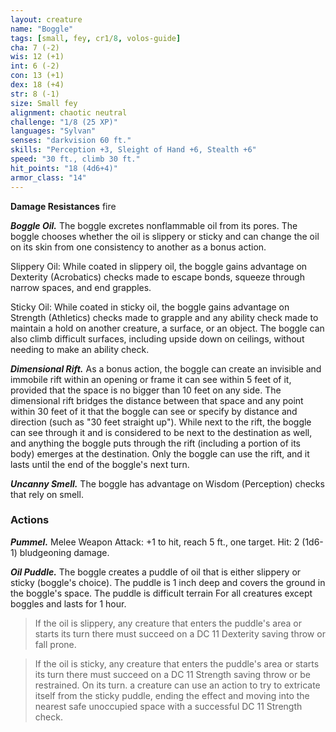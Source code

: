 ```yaml
---
layout: creature
name: "Boggle"
tags: [small, fey, cr1/8, volos-guide]
cha: 7 (-2)
wis: 12 (+1)
int: 6 (-2)
con: 13 (+1)
dex: 18 (+4)
str: 8 (-1)
size: Small fey
alignment: chaotic neutral
challenge: "1/8 (25 XP)"
languages: "Sylvan"
senses: "darkvision 60 ft."
skills: "Perception +3, Sleight of Hand +6, Stealth +6"
speed: "30 ft., climb 30 ft."
hit_points: "18 (4d6+4)"
armor_class: "14"
---
```


**Damage Resistances** fire

***Boggle Oil.*** The boggle excretes nonflammable oil from its pores. The boggle chooses whether the oil is slippery or sticky and can change the oil on its skin from one consistency to another as a bonus action.

Slippery Oil: While coated in slippery oil, the boggle gains advantage on Dexterity (Acrobatics) checks made to escape bonds, squeeze through narrow spaces, and end grapples.

Sticky Oil: While coated in sticky oil, the boggle gains advantage on Strength (Athletics) checks made to grapple and any ability check made to maintain a hold on another creature, a surface, or an object. The boggle can also climb difficult surfaces, including upside down on ceilings, without needing to make an ability check.

***Dimensional Rift.*** As a bonus action, the boggle can create an invisible and immobile rift within an opening or frame it can see within 5 feet of it, provided that the space is no bigger than 10 feet on any side. The dimensional rift bridges the distance between that space and any point within 30 feet of it that the boggle can see or specify by distance and direction (such as "30 feet straight up"). While next to the rift, the boggle can see through it and is considered to be next to the destination as well, and anything the boggle puts through the rift (including a portion of its body) emerges at the destination. Only the boggle can use the rift, and it lasts until the end of the boggle's next turn.

***Uncanny Smell.*** The boggle has advantage on Wisdom (Perception) checks that rely on smell.

### Actions

***Pummel.*** Melee Weapon Attack: +1 to hit, reach 5 ft., one target. Hit: 2 (1d6-1) bludgeoning damage.

***Oil Puddle.*** The boggle creates a puddle of oil that is either slippery or sticky (boggle's choice). The puddle is 1 inch deep and covers the ground in the boggle's space. The puddle is difficult terrain For all creatures except boggles and lasts for 1 hour.

>If the oil is slippery, any creature that enters the puddle's area or starts its turn there must succeed on a DC 11 Dexterity saving throw or fall prone.

>If the oil is sticky, any creature that enters the puddle's area or starts its turn there must succeed on a DC 11 Strength saving throw or be restrained. On its turn. a creature can use an action to try to extricate itself from the sticky puddle, ending the effect and moving into the nearest safe unoccupied space with a successful DC 11 Strength check.
